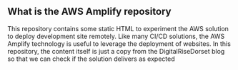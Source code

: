 ## What is the AWS Amplify repository

This repository contains some static HTML to experiment the AWS solution to deploy development site remotely. Like many CI/CD solutions, the AWS Amplify technology is useful to leverage the deployment of websites.
In this repository, the content itself is just a copy from the DigitalRiseDorset blog so that we can check if the solution delivers as expected
